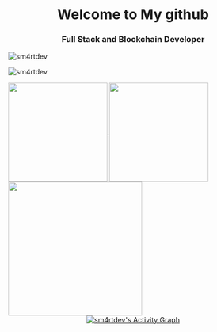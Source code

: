 <h1 align="center">Welcome to My github</h1>
<h3 align="center">Full Stack and Blockchain Developer</h3>

<p align="left"> <img src="https://komarev.com/ghpvc/?username=sm4rtdev&label=Profile%20views&color=0e75b6&style=flat" alt="sm4rtdev" /> </p>

<p align="left"> <img src="https://github-profile-trophy.vercel.app/?username=sm4rtdev&theme=juicyfresh" alt="sm4rtdev" /></a> </p>

<p align="left">
</p>
<a href="https://github.com/sm4rtdev">
  <img height=200 align="center" src="https://github-readme-streak-stats.herokuapp.com/?user=sm4rtdev&theme=radical" />
</a>
<a href="https://github.com/sm4rtdev">
  <img height=200 align="center" src="https://github-readme-stats.vercel.app/api/top-langs?username=sm4rtdev&show_icons=true&locale=en&layout=compact&langs_count=8&theme=radical" />
</a>
<a href="https://github.com/sm4rtdev">
  <img height=270 align="center" src="https://github-readme-stats.vercel.app/api?username=sm4rtdev&show_icons=true&rank_icon=github&icon_color=79ff97&show=reviews,discussions_started,discussions_answered,prs_merged,prs_merged_percentage&theme=radical" />
</a>
<div align="center">
  <a href="https://github.com/sm4rtdev/sm4rtdev"><img alt="sm4rtdev's Activity Graph" src="https://github-readme-activity-graph.vercel.app/graph/?username=sm4rtdev&bg_color=RRGGBBAA&title_color=84C2C0&color=84C2C0&line=84C2C0&point=DEDEDE&hide_border=true&custom_title=Contribution⠀Graph" /></a>
  </div>
